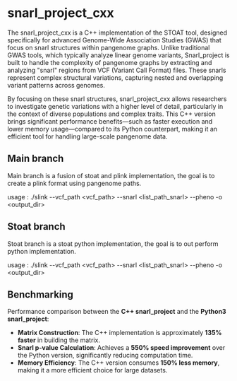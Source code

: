 # snarl_project_cxx

The snarl_project_cxx is a C++ implementation of the STOAT tool, designed specifically for advanced Genome-Wide Association Studies (GWAS) that focus on snarl structures within pangenome graphs. Unlike traditional GWAS tools, which typically analyze linear genome variants, Snarl_project is built to handle the complexity of pangenome graphs by extracting and analyzing "snarl" regions from VCF (Variant Call Format) files. These snarls represent complex structural variations, capturing nested and overlapping variant patterns across genomes.

By focusing on these snarl structures, snarl_project_cxx allows researchers to investigate genetic variations with a higher level of detail, particularly in the context of diverse populations and complex traits. This C++ version brings significant performance benefits—such as faster execution and lower memory usage—compared to its Python counterpart, making it an efficient tool for handling large-scale pangenome data.

## Main branch
Main branch is a fusion of stoat and plink implementation, the goal is to create a plink format using pangenome paths.

usage : 
./slink --vcf_path <vcf_path> --snarl <list_path_snarl> --pheno <pheno> -o <output_dir>

## Stoat branch
Stoat branch is a stoat python implementation, the goal is to out perform python implementation.

usage : 
./slink --vcf_path <vcf_path> --snarl <list_path_snarl> --pheno <pheno> -o <output_dir>

## Benchmarking
Performance comparison between the **C++ snarl_project** and the **Python3 snarl_project**:
- **Matrix Construction**: The C++ implementation is approximately **135% faster** in building the matrix.
- **Snarl p-value Calculation**: Achieves a **550% speed improvement** over the Python version, significantly reducing computation time.
- **Memory Efficiency**: The C++ version consumes **150% less memory**, making it a more efficient choice for large datasets.
